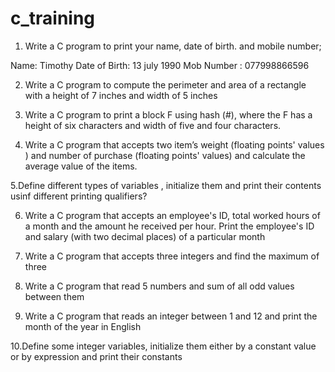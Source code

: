 # c_training

1.  Write a C program to print your name, date of birth. and mobile number;
 
Name:  Timothy
Date of Birth: 13 july 1990
Mob Number : 077998866596

2. Write a C program to compute the perimeter and area of a rectangle with a height of 7 inches  and width of 5 inches

3. Write a C program to print a block F using hash (#), where the F has a height of six characters and width of five and four characters.
 
4. Write a C program that accepts two item’s weight (floating points' values ) and number of purchase (floating points' values) and calculate the average value of the items.

5.Define different types of variables , initialize them and print their contents usinf different printing qualifiers?
 
6. Write a C program that accepts an employee's ID, total worked hours of a month and the amount he received per hour. Print the employee's ID and salary (with two decimal places) of a particular month

7. Write a C program that accepts three integers and find the maximum of three

8. Write a C program that read 5 numbers and sum of all odd values between them

9. Write a C program that reads an integer between 1 and 12 and print the month of the year in English

10.Define some integer variables, initialize them either by a constant value or by expression and print their constants
